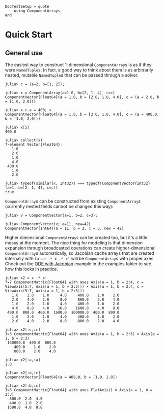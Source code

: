 ```@meta
DocTestSetup = quote
    using ComponentArrays
end
```
# Quick Start

## General use
The easiest way to construct 1-dimensional `ComponentArray`s is as if they were `NamedTuple`s. In fact, a good way to think about them is as arbitrarily nested, mutable `NamedTuple`s that can be passed through a solver.
```jldoctest quickstart
julia> c = (a=2, b=[1, 2]);

julia> x = ComponentArray(a=1.0, b=[2, 1, 4], c=c)
ComponentVector{Float64}(a = 1.0, b = [2.0, 1.0, 4.0], c = (a = 2.0, b = [1.0, 2.0]))

julia> x.c.a = 400; x
ComponentVector{Float64}(a = 1.0, b = [2.0, 1.0, 4.0], c = (a = 400.0, b = [1.0, 2.0]))

julia> x[5]
400.0

julia> collect(x)
7-element Vector{Float64}:
   1.0
   2.0
   1.0
   4.0
 400.0
   1.0
   2.0

julia> typeof(similar(x, Int32)) === typeof(ComponentVector{Int32}(a=1, b=[2, 1, 4], c=c))
true
```
`ComponentArray`s can be constructed from existing
`ComponentArray`s (currently nested fields cannot be changed this way):
```jldoctest
julia> v = ComponentVector(a=1, b=2, c=3);

julia> ComponentVector(v; a=11, new=42)
ComponentVector{Int64}(a = 11, b = 2, c = 3, new = 42)
```

Higher dimensional `ComponentArray`s can be created too, but it's a little messy at the moment. The nice thing for modeling is that dimension expansion through broadcasted operations can create higher-dimensional `ComponentArray`s automatically, so Jacobian cache arrays that are created internally with `false .* x .* x'` will be `ComponentArray`s with proper axes. Check out the [ODE with Jacobian](https://github.com/jonniedie/ComponentArrays.jl/blob/master/examples/ODE_jac_example.jl) example in the examples folder to see how this looks in practice.
```jldoctest quickstart
julia> x2 = x .* x'
7×7 ComponentMatrix{Float64} with axes Axis(a = 1, b = 2:4, c = ViewAxis(5:7, Axis(a = 1, b = 2:3))) × Axis(a = 1, b = 2:4, c = ViewAxis(5:7, Axis(a = 1, b = 2:3)))
   1.0    2.0    1.0     4.0     400.0    1.0    2.0
   2.0    4.0    2.0     8.0     800.0    2.0    4.0
   1.0    2.0    1.0     4.0     400.0    1.0    2.0
   4.0    8.0    4.0    16.0    1600.0    4.0    8.0
 400.0  800.0  400.0  1600.0  160000.0  400.0  800.0
   1.0    2.0    1.0     4.0     400.0    1.0    2.0
   2.0    4.0    2.0     8.0     800.0    2.0    4.0

julia> x2[:c,:c]
3×3 ComponentMatrix{Float64} with axes Axis(a = 1, b = 2:3) × Axis(a = 1, b = 2:3)
 160000.0  400.0  800.0
    400.0    1.0    2.0
    800.0    2.0    4.0

julia> x2[:a,:a]
1.0

julia> x2[:a,:c]
ComponentVector{Float64}(a = 400.0, b = [1.0, 2.0])

julia> x2[:b,:c]
3×3 ComponentMatrix{Float64} with axes FlatAxis() × Axis(a = 1, b = 2:3)
  800.0  2.0  4.0
  400.0  1.0  2.0
 1600.0  4.0  8.0
```
